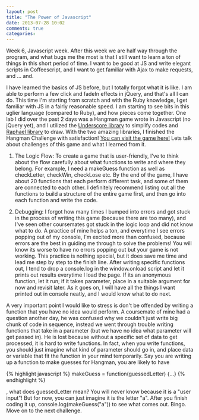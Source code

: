 ```yaml
---
layout: post
title: "The Power of Javascript"
date: 2013-07-28 10:02
comments: true
categories:
---
```

Week 6, Javascript week. After this week we are half way through the program, and what bugs me the most is that I still want to learn a ton of things in this short period of time. I want to be good at JS and write elegant scripts in Coffeescript, and I want to get familiar with Ajax to make requests, and ... and.

I have learned the basics of JS before, but I totally forgot what it is like. I am able to perform a few click and fadeIn effects in jQuery, and that's all I can do. This time I'm starting from scratch and with the Ruby knowledge, I get familiar with JS in a fairly reasonable speed. I am starting to see bits in this uglier language (compared to Ruby), and how pieces come together. One lab I did over the past 2 days was a Hangman game wrote in Javascript (no jQuery yet), and I utilized the <a href="http://underscorejs.org/" target="_blank">Underscore library</a> to simplify codes and <a href="http://raphaeljs.com/" target="_blank">Raphael library</a> to draw. With the two amazing libraries, I finished the Hangman Challenge with satisfaction! <a href="http://kevoncheung.com/anecdotes/hangman/" target="_blank">You can visit the game here!</a> Lets talk about challenges of this game and what I learned from it.

1) The Logic Flow: To create a game that is user-friendly, I've to think about the flow carefully about what functions to write and where they belong. For example, I need a makeGuess function as well as checkLetter, checkWin, checkLose etc. By the end of the game, I have about 20 functions that each perform different task, and some of them are connected to each other. I definitely recommend listing out all the functions to build a structure of the entire game first, and then go into each function and write the code.

2) Debugging: I forgot how many times I bumped into errors and got stuck in the process of writing this game (because there are too many), and I've seen other coursemates got stuck in the logic loop and did not know what to do. A practice of mine helps a ton, and everytime I see errors popping out of my console, I'm excited more than confused, because errors are the best in guiding me through to solve the problems! You will know its worse to have no errors popping out but your game is not working. This practice is nothing special, but it does save me time and lead me step by step to the finish line. After writing specific functions out, I tend to drop a console.log in the window.onload script and let it prints out results everytime I load the page. If its an anonymous function, let it run; if it takes parameter, place in a suitable argument for now and revisit later. As it goes on, I will have all the things I want printed out in console neatly, and I would know what to do next.

A very important point I would like to stress is don't be offended by writing a function that you have no idea would perform. A coursemate of mine had a question another day, he was confused why we couldn't just write big chunk of code in sequence, instead we went through trouble writing functions that take in a parameter (but we have no idea what parameter will get passed in). He is lost because without a specific set of data to get processed, it is hard to write functions. In fact, when you write functions, you should just imagine what kind of parameter should go in, and place data or variable that fit the function in your mind temporarily. Say you are writing up a function to make guesses for Hangman, you are likely to have 

{% highlight javascript %}
	makeGuess = function(guessedLetter) {...}
{% endhighlight %}

, what does guessedLetter mean? You will never know because it is a "user input"! But for now, you can just imagine it is the letter "a". After you finish coding it up, console.log(makeGuess("a")) to see what comes out. Bingo. Move on to the next challenge.